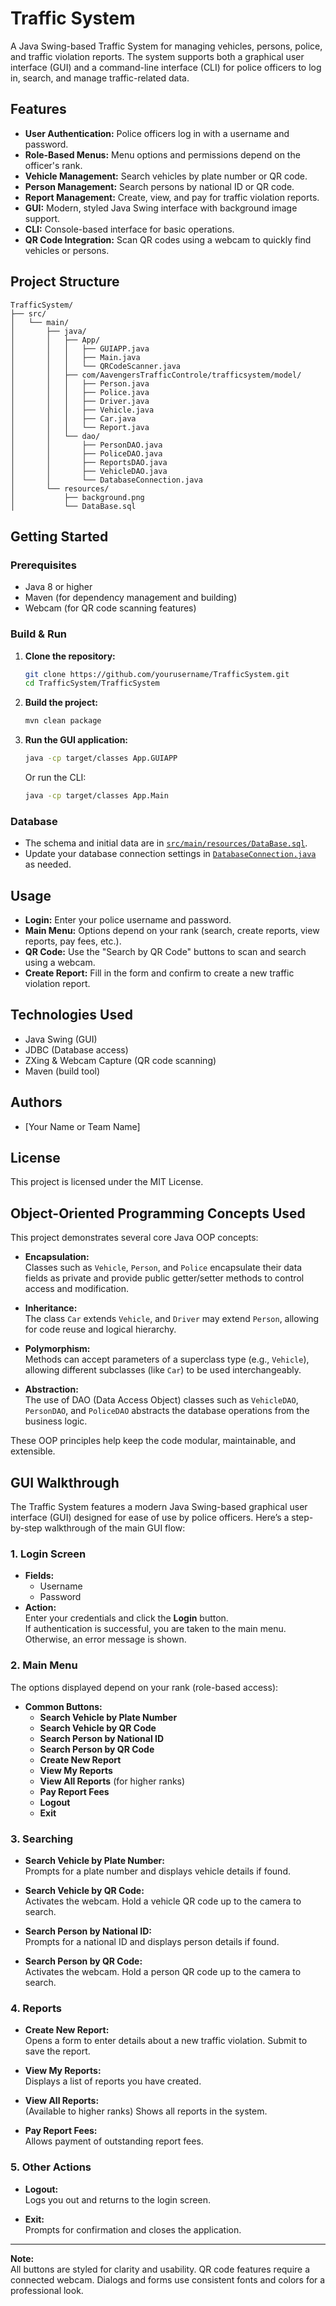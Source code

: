 # Traffic System

A Java Swing-based Traffic System for managing vehicles, persons, police, and traffic violation reports. The system supports both a graphical user interface (GUI) and a command-line interface (CLI) for police officers to log in, search, and manage traffic-related data.

## Features

- **User Authentication:** Police officers log in with a username and password.
- **Role-Based Menus:** Menu options and permissions depend on the officer's rank.
- **Vehicle Management:** Search vehicles by plate number or QR code.
- **Person Management:** Search persons by national ID or QR code.
- **Report Management:** Create, view, and pay for traffic violation reports.
- **GUI:** Modern, styled Java Swing interface with background image support.
- **CLI:** Console-based interface for basic operations.
- **QR Code Integration:** Scan QR codes using a webcam to quickly find vehicles or persons.

## Project Structure

```
TrafficSystem/
├── src/
│   └── main/
│       ├── java/
│       │   ├── App/
│       │   │   ├── GUIAPP.java
│       │   │   ├── Main.java
│       │   │   └── QRCodeScanner.java
│       │   ├── com/AavengersTrafficControle/trafficsystem/model/
│       │   │   ├── Person.java
│       │   │   ├── Police.java
│       │   │   ├── Driver.java
│       │   │   ├── Vehicle.java
│       │   │   ├── Car.java
│       │   │   └── Report.java
│       │   └── dao/
│       │       ├── PersonDAO.java
│       │       ├── PoliceDAO.java
│       │       ├── ReportsDAO.java
│       │       ├── VehicleDAO.java
│       │       └── DatabaseConnection.java
│       └── resources/
│           ├── background.png
│           └── DataBase.sql
```

## Getting Started

### Prerequisites

- Java 8 or higher
- Maven (for dependency management and building)
- Webcam (for QR code scanning features)

### Build & Run

1. **Clone the repository:**
   ```sh
   git clone https://github.com/yourusername/TrafficSystem.git
   cd TrafficSystem/TrafficSystem
   ```

2. **Build the project:**
   ```sh
   mvn clean package
   ```

3. **Run the GUI application:**
   ```sh
   java -cp target/classes App.GUIAPP
   ```

   Or run the CLI:
   ```sh
   java -cp target/classes App.Main
   ```

### Database

- The schema and initial data are in [`src/main/resources/DataBase.sql`](src/main/resources/DataBase.sql).
- Update your database connection settings in [`DatabaseConnection.java`](src/main/java/dao/DatabaseConnection.java) as needed.

## Usage

- **Login:** Enter your police username and password.
- **Main Menu:** Options depend on your rank (search, create reports, view reports, pay fees, etc.).
- **QR Code:** Use the "Search by QR Code" buttons to scan and search using a webcam.
- **Create Report:** Fill in the form and confirm to create a new traffic violation report.

## Technologies Used

- Java Swing (GUI)
- JDBC (Database access)
- ZXing & Webcam Capture (QR code scanning)
- Maven (build tool)

## Authors

- [Your Name or Team Name]

## License

This project is licensed under the MIT License.

## Object-Oriented Programming Concepts Used

This project demonstrates several core Java OOP concepts:

- **Encapsulation:**  
  Classes such as `Vehicle`, `Person`, and `Police` encapsulate their data fields as private and provide public getter/setter methods to control access and modification.

- **Inheritance:**  
  The class `Car` extends `Vehicle`, and `Driver` may extend `Person`, allowing for code reuse and logical hierarchy.

- **Polymorphism:**  
  Methods can accept parameters of a superclass type (e.g., `Vehicle`), allowing different subclasses (like `Car`) to be used interchangeably.

- **Abstraction:**  
  The use of DAO (Data Access Object) classes such as `VehicleDAO`, `PersonDAO`, and `PoliceDAO` abstracts the database operations from the business logic.

These OOP principles help keep the code modular, maintainable, and extensible.

## GUI Walkthrough

The Traffic System features a modern Java Swing-based graphical user interface (GUI) designed for ease of use by police officers. Here’s a step-by-step walkthrough of the main GUI flow:

### 1. Login Screen

- **Fields:**  
  - Username  
  - Password  
- **Action:**  
  Enter your credentials and click the **Login** button.  
  If authentication is successful, you are taken to the main menu. Otherwise, an error message is shown.

### 2. Main Menu

The options displayed depend on your rank (role-based access):

- **Common Buttons:**  
  - **Search Vehicle by Plate Number**  
  - **Search Vehicle by QR Code**  
  - **Search Person by National ID**  
  - **Search Person by QR Code**  
  - **Create New Report**  
  - **View My Reports**  
  - **View All Reports** (for higher ranks)  
  - **Pay Report Fees**  
  - **Logout**  
  - **Exit**

### 3. Searching

- **Search Vehicle by Plate Number:**  
  Prompts for a plate number and displays vehicle details if found.

- **Search Vehicle by QR Code:**  
  Activates the webcam. Hold a vehicle QR code up to the camera to search.

- **Search Person by National ID:**  
  Prompts for a national ID and displays person details if found.

- **Search Person by QR Code:**  
  Activates the webcam. Hold a person QR code up to the camera to search.

### 4. Reports

- **Create New Report:**  
  Opens a form to enter details about a new traffic violation. Submit to save the report.

- **View My Reports:**  
  Displays a list of reports you have created.

- **View All Reports:**  
  (Available to higher ranks) Shows all reports in the system.

- **Pay Report Fees:**  
  Allows payment of outstanding report fees.

### 5. Other Actions

- **Logout:**  
  Logs you out and returns to the login screen.

- **Exit:**  
  Prompts for confirmation and closes the application.

---

**Note:**  
All buttons are styled for clarity and usability. QR code features require a connected webcam. Dialogs and forms use consistent fonts and colors for a professional look.

